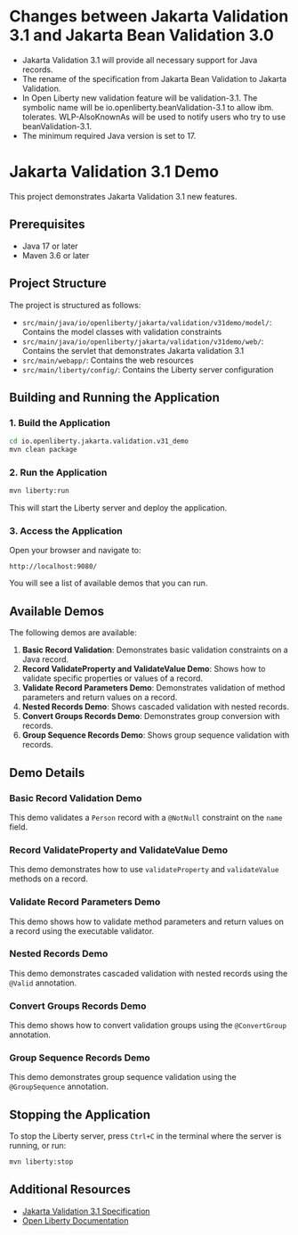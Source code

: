 # Changes between Jakarta Validation 3.1 and Jakarta Bean Validation 3.0

- Jakarta Validation 3.1 will provide all necessary support for Java records.
- The rename of the specification from Jakarta Bean Validation to Jakarta Validation.
- In Open Liberty new validation feature will be validation-3.1. The symbolic name will be io.openliberty.beanValidation-3.1 to allow ibm.  tolerates. WLP-AlsoKnownAs will be used to notify users who try to use beanValidation-3.1.
- The minimum required Java version is set to 17.


# Jakarta Validation 3.1 Demo

This project demonstrates Jakarta Validation 3.1 new features.

## Prerequisites

- Java 17 or later
- Maven 3.6 or later

## Project Structure

The project is structured as follows:

- `src/main/java/io/openliberty/jakarta/validation/v31demo/model/`: Contains the model classes with validation constraints
- `src/main/java/io/openliberty/jakarta/validation/v31demo/web/`: Contains the servlet that demonstrates Jakarta validation 3.1
- `src/main/webapp/`: Contains the web resources
- `src/main/liberty/config/`: Contains the Liberty server configuration

## Building and Running the Application

### 1. Build the Application

```bash
cd io.openliberty.jakarta.validation.v31_demo
mvn clean package
```

### 2. Run the Application

```bash
mvn liberty:run
```

This will start the Liberty server and deploy the application.

### 3. Access the Application

Open your browser and navigate to:

```
http://localhost:9080/
```

You will see a list of available demos that you can run.

## Available Demos

The following demos are available:

1. **Basic Record Validation**: Demonstrates basic validation constraints on a Java record.
2. **Record ValidateProperty and ValidateValue Demo**: Shows how to validate specific properties or values of a record.
3. **Validate Record Parameters Demo**: Demonstrates validation of method parameters and return values on a record.
4. **Nested Records Demo**: Shows cascaded validation with nested records.
5. **Convert Groups Records Demo**: Demonstrates group conversion with records.
6. **Group Sequence Records Demo**: Shows group sequence validation with records.

## Demo Details

### Basic Record Validation Demo

This demo validates a `Person` record with a `@NotNull` constraint on the `name` field.

### Record ValidateProperty and ValidateValue Demo

This demo demonstrates how to use `validateProperty` and `validateValue` methods on a record.

### Validate Record Parameters Demo

This demo shows how to validate method parameters and return values on a record using the executable validator.

### Nested Records Demo

This demo demonstrates cascaded validation with nested records using the `@Valid` annotation.

### Convert Groups Records Demo

This demo shows how to convert validation groups using the `@ConvertGroup` annotation.

### Group Sequence Records Demo

This demo demonstrates group sequence validation using the `@GroupSequence` annotation.

## Stopping the Application

To stop the Liberty server, press `Ctrl+C` in the terminal where the server is running, or run:

```bash
mvn liberty:stop
```

## Additional Resources

- [Jakarta Validation 3.1 Specification](https://jakarta.ee/specifications/bean-validation/3.1/)
- [Open Liberty Documentation](https://openliberty.io/docs/)